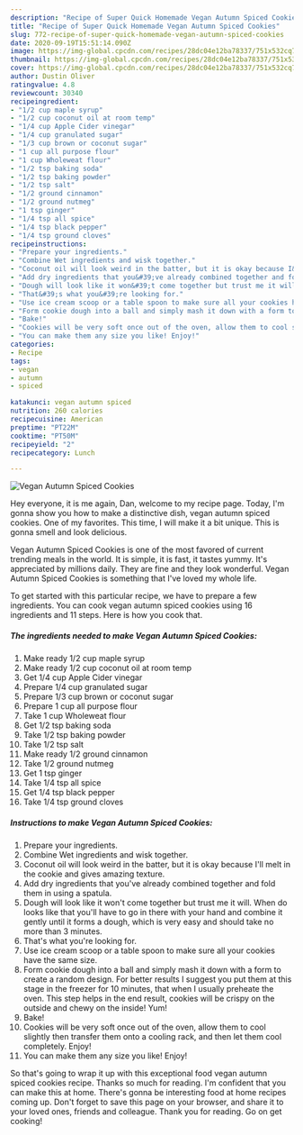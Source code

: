 ```yaml
---
description: "Recipe of Super Quick Homemade Vegan Autumn Spiced Cookies"
title: "Recipe of Super Quick Homemade Vegan Autumn Spiced Cookies"
slug: 772-recipe-of-super-quick-homemade-vegan-autumn-spiced-cookies
date: 2020-09-19T15:51:14.090Z
image: https://img-global.cpcdn.com/recipes/28dc04e12ba78337/751x532cq70/vegan-autumn-spiced-cookies-recipe-main-photo.jpg
thumbnail: https://img-global.cpcdn.com/recipes/28dc04e12ba78337/751x532cq70/vegan-autumn-spiced-cookies-recipe-main-photo.jpg
cover: https://img-global.cpcdn.com/recipes/28dc04e12ba78337/751x532cq70/vegan-autumn-spiced-cookies-recipe-main-photo.jpg
author: Dustin Oliver
ratingvalue: 4.8
reviewcount: 30340
recipeingredient:
- "1/2 cup maple syrup"
- "1/2 cup coconut oil at room temp"
- "1/4 cup Apple Cider vinegar"
- "1/4 cup granulated sugar"
- "1/3 cup brown or coconut sugar"
- "1 cup all purpose flour"
- "1 cup Wholeweat flour"
- "1/2 tsp baking soda"
- "1/2 tsp baking powder"
- "1/2 tsp salt"
- "1/2 ground cinnamon"
- "1/2 ground nutmeg"
- "1 tsp ginger"
- "1/4 tsp all spice"
- "1/4 tsp black pepper"
- "1/4 tsp ground cloves"
recipeinstructions:
- "Prepare your ingredients."
- "Combine Wet ingredients and wisk together."
- "Coconut oil will look weird in the batter, but it is okay because I&#39;ll melt in the cookie and gives amazing texture."
- "Add dry ingredients that you&#39;ve already combined together and fold them in using a spatula."
- "Dough will look like it won&#39;t come together but trust me it will. When do looks like that you&#39;ll have to go in there with your hand and combine it gently until it forms a dough, which is very easy and should take no more than 3 minutes."
- "That&#39;s what you&#39;re looking for."
- "Use ice cream scoop or a table spoon to make sure all your cookies have the same size."
- "Form cookie dough into a ball and simply mash it down with a form to create a random design. For better results I suggest you put them at this stage in the freezer for 10 minutes, that when I usually preheate the oven. This step helps in the end result, cookies will be crispy on the outside and chewy on the inside! Yum!"
- "Bake!"
- "Cookies will be very soft once out of the oven, allow them to cool slightly then transfer them onto a cooling rack, and then let them cool completely. Enjoy!"
- "You can make them any size you like! Enjoy!"
categories:
- Recipe
tags:
- vegan
- autumn
- spiced

katakunci: vegan autumn spiced 
nutrition: 260 calories
recipecuisine: American
preptime: "PT22M"
cooktime: "PT50M"
recipeyield: "2"
recipecategory: Lunch

---
```



![Vegan Autumn Spiced Cookies](https://img-global.cpcdn.com/recipes/28dc04e12ba78337/751x532cq70/vegan-autumn-spiced-cookies-recipe-main-photo.jpg)

Hey everyone, it is me again, Dan, welcome to my recipe page. Today, I'm gonna show you how to make a distinctive dish, vegan autumn spiced cookies. One of my favorites. This time, I will make it a bit unique. This is gonna smell and look delicious.

Vegan Autumn Spiced Cookies is one of the most favored of current trending meals in the world. It is simple, it is fast, it tastes yummy. It's appreciated by millions daily. They are fine and they look wonderful. Vegan Autumn Spiced Cookies is something that I've loved my whole life.




To get started with this particular recipe, we have to prepare a few ingredients. You can cook vegan autumn spiced cookies using 16 ingredients and 11 steps. Here is how you cook that.

<!--inarticleads1-->

##### The ingredients needed to make Vegan Autumn Spiced Cookies:

1. Make ready 1/2 cup maple syrup
1. Make ready 1/2 cup coconut oil at room temp
1. Get 1/4 cup Apple Cider vinegar
1. Prepare 1/4 cup granulated sugar
1. Prepare 1/3 cup brown or coconut sugar
1. Prepare 1 cup all purpose flour
1. Take 1 cup Wholeweat flour
1. Get 1/2 tsp baking soda
1. Take 1/2 tsp baking powder
1. Take 1/2 tsp salt
1. Make ready 1/2 ground cinnamon
1. Take 1/2 ground nutmeg
1. Get 1 tsp ginger
1. Take 1/4 tsp all spice
1. Get 1/4 tsp black pepper
1. Take 1/4 tsp ground cloves




<!--inarticleads2-->

##### Instructions to make Vegan Autumn Spiced Cookies:

1. Prepare your ingredients.
1. Combine Wet ingredients and wisk together.
1. Coconut oil will look weird in the batter, but it is okay because I&#39;ll melt in the cookie and gives amazing texture.
1. Add dry ingredients that you&#39;ve already combined together and fold them in using a spatula.
1. Dough will look like it won&#39;t come together but trust me it will. When do looks like that you&#39;ll have to go in there with your hand and combine it gently until it forms a dough, which is very easy and should take no more than 3 minutes.
1. That&#39;s what you&#39;re looking for.
1. Use ice cream scoop or a table spoon to make sure all your cookies have the same size.
1. Form cookie dough into a ball and simply mash it down with a form to create a random design. For better results I suggest you put them at this stage in the freezer for 10 minutes, that when I usually preheate the oven. This step helps in the end result, cookies will be crispy on the outside and chewy on the inside! Yum!
1. Bake!
1. Cookies will be very soft once out of the oven, allow them to cool slightly then transfer them onto a cooling rack, and then let them cool completely. Enjoy!
1. You can make them any size you like! Enjoy!




So that's going to wrap it up with this exceptional food vegan autumn spiced cookies recipe. Thanks so much for reading. I'm confident that you can make this at home. There's gonna be interesting food at home recipes coming up. Don't forget to save this page on your browser, and share it to your loved ones, friends and colleague. Thank you for reading. Go on get cooking!
